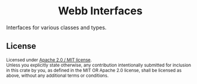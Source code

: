 <h1 align="center">Webb Interfaces</h1>

Interfaces for various classes and types.

## License 

<sup>
Licensed under <a href="LICENSE">Apache 2.0 / MIT license</a>.
</sup>

<br/>

<sub>
Unless you explicitly state otherwise, any contribution intentionally submitted for inclusion in this crate by you, as defined in the MIT OR Apache 2.0 license, shall be licensed as above, without any additional terms or conditions.
</sub>

